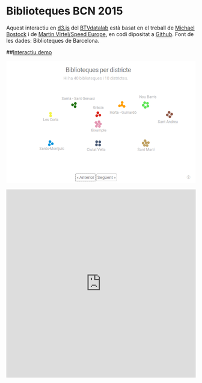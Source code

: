 # Biblioteques BCN 2015

Aquest interactiu en [d3.js](http://d3js.org) del [BTVdatalab](https://twitter.com/btvdatalab) està basat en el treball de [Michael Bostock](http://bl.ocks.org/mbostock/1021953) i de [Martin Virtel/Speed Europe](https://apps.opendatacity.de/speedupeurope/0.3/), en codi dipositat a [Github](opendatacity.de/speedupeurope/0.3/). Font de les dades: Biblioteques de Barcelona.

##[Interactiu demo](http://www.btv.cat/lab/datalab/recursos/biblioteques-2015/)

![Screenshot](https://raw.githubusercontent.com/BTVdatalab/BCN2015biblioteques/master/interactive/screenshot.png)

<iframe
  style="border: 0px;"
  src="http://www.btv.cat/lab/datalab/recursos/biblioteques-2015/"
  scrolling="no"
  width="100%"
  height="500px">
</iframe>
